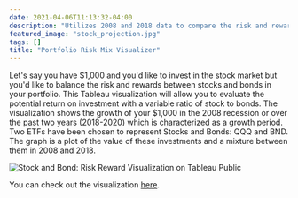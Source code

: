 ```yaml
---
date: 2021-04-06T11:13:32-04:00
description: "Utilizes 2008 and 2018 data to compare the risk and reward of different portfolios when looking at their stock to bond ratio."
featured_image: "stock_projection.jpg"
tags: []
title: "Portfolio Risk Mix Visualizer"
---
```


Let's say you have $1,000 and you'd like to invest in the stock market but you'd like to balance the risk and rewards between stocks and bonds in your portfolio. This Tableau visualization will allow you to evaluate the potential return on investment with a variable ratio of stock to bonds. The visualization shows the growth of your $1,000 in the 2008 recession or over the past two years (2018-2020) which is characterized as a growth period. Two ETFs have been chosen to represent Stocks and Bonds: QQQ and BND. The graph is a plot of the value of these investments and a mixture between them in 2008 and 2018.

![Stock and Bond: Risk Reward Visualization on Tableau Public](stock_capture.JPG)

You can check out the visualization [here](https://public.tableau.com/app/profile/john.h.quilty/viz/StockBondValue/Dashboard1).
